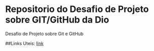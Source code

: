 # Repositorio do Desafio de Projeto sobre GIT/GitHub da Dio
Desafio de Projeto sobre Git e GitHub

##Links Uteis:
[link](https://wwww.google.com.br)
